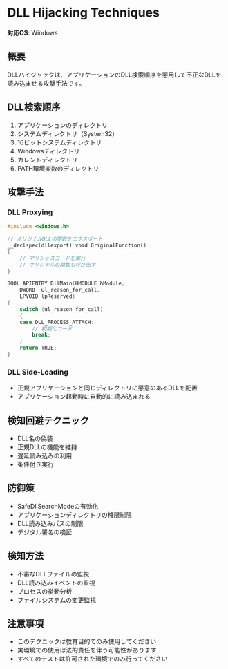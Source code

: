 # DLL Hijacking Techniques

**対応OS**: Windows

## 概要
DLLハイジャックは、アプリケーションのDLL検索順序を悪用して不正なDLLを読み込ませる攻撃手法です。

## DLL検索順序
1. アプリケーションのディレクトリ
2. システムディレクトリ（System32）
3. 16ビットシステムディレクトリ
4. Windowsディレクトリ
5. カレントディレクトリ
6. PATH環境変数のディレクトリ

## 攻撃手法

### DLL Proxying
```cpp
#include <windows.h>

// オリジナルDLLの関数をエクスポート
__declspec(dllexport) void OriginalFunction()
{
    // マリシャスコードを実行
    // オリジナルの関数も呼び出す
}

BOOL APIENTRY DllMain(HMODULE hModule,
    DWORD  ul_reason_for_call,
    LPVOID lpReserved)
{
    switch (ul_reason_for_call)
    {
    case DLL_PROCESS_ATTACH:
        // 初期化コード
        break;
    }
    return TRUE;
}
```

### DLL Side-Loading
- 正規アプリケーションと同じディレクトリに悪意のあるDLLを配置
- アプリケーション起動時に自動的に読み込まれる

## 検知回避テクニック
- DLL名の偽装
- 正規DLLの機能を維持
- 遅延読み込みの利用
- 条件付き実行

## 防御策
- SafeDllSearchModeの有効化
- アプリケーションディレクトリの権限制限
- DLL読み込みパスの制限
- デジタル署名の検証

## 検知方法
- 不審なDLLファイルの監視
- DLL読み込みイベントの監視
- プロセスの挙動分析
- ファイルシステムの変更監視

## 注意事項
- このテクニックは教育目的でのみ使用してください
- 実環境での使用は法的責任を伴う可能性があります
- すべてのテストは許可された環境でのみ行ってください 